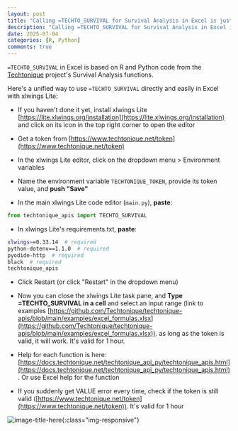 ```yaml
---
layout: post
title: "Calling =TECHTO_SURVIVAL for Survival Analysis in Excel is just a matter of copying and pasting"
description: "Calling =TECHTO_SURVIVAL for Survival Analysis in Excel is just a matter of copying and pasting"
date: 2025-07-04
categories: [R, Python]
comments: true
---
```


`=TECHTO_SURVIVAL` in Excel is based on R and Python code from the [Techtonique](https://github.com/Techtonique) project's Survival Analysis functions.

Here's a unified way to use `=TECHTO_SURVIVAL` directly and easily in Excel with xlwings Lite:


- If you haven't done it yet, install xlwings Lite [https://lite.xlwings.org/installation](https://lite.xlwings.org/installation) and click on its icon in the top right corner to open the editor
  
- Get a token from [https://www.techtonique.net/token](https://www.techtonique.net/token) 
  
-  In the xlwings Lite editor, click on the dropdown menu > Environment variables 
  
- Name the environment variable `TECHTONIQUE_TOKEN`, provide its token value, and **push "Save"** 
  
- In the main xlwings Lite code editor (`main.py`), **paste**:

```python
from techtonique_apis import TECHTO_SURVIVAL
```

- In xlwings Lite's requirements.txt, **paste**:

```bash
xlwings==0.33.14  # required
python-dotenv==1.1.0  # required
pyodide-http  # required
black  # required
techtonique_apis
```

- Click Restart (or click "Restart" in the dropdown menu) 
  
- Now you can close the xlwings Lite task pane, and **Type =TECHTO_SURVIVAL in a cell** and select an input range (link to examples [https://github.com/Techtonique/techtonique-apis/blob/main/examples/excel_formulas.xlsx](https://github.com/Techtonique/techtonique-apis/blob/main/examples/excel_formulas.xlsx)). as long as the token is valid, it will work. It's valid for 1 hour. 
  
- Help for each function is here: [https://docs.techtonique.net/techtonique_api_py/techtonique_apis.html](https://docs.techtonique.net/techtonique_api_py/techtonique_apis.html). Or use Excel help for the function 
  
- If you suddenly get VALUE error every time, check if the token is still valid ([https://www.techtonique.net/token](https://www.techtonique.net/token)). It's valid for 1 hour 

![image-title-here]({{base}}/images/2025-07-04/2025-07-04-image1.png){:class="img-responsive"}    

